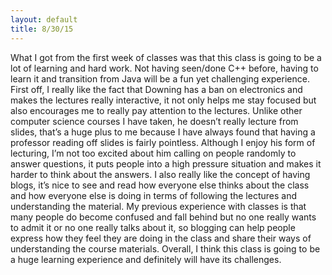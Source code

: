 ```yaml
---
layout: default
title: 8/30/15
---
```


What I got from the first week of classes was that this class is going to be a lot of learning and hard work. Not having seen/done C++ before, having to learn it and transition from Java will be a fun yet challenging experience. First off, I really like the fact that Downing has a ban on electronics and makes the lectures really interactive, it not only helps me stay focused but also encourages me to really pay attention to the lectures. Unlike other computer science courses I have taken, he doesn’t really lecture from slides, that’s a huge plus to me because I have always found that having a professor reading off slides is fairly pointless. Although I enjoy his form of lecturing, I’m not too excited about him calling on people randomly to answer questions, it puts people into a high pressure situation and makes it harder to think about the answers. I also really like the concept of having blogs, it’s nice to see and read how everyone else thinks about the class and how everyone else is doing in terms of following the lectures and understanding the material. My previous experience with classes is that many people do become confused and fall behind but no one really wants to admit it or no one really talks about it, so blogging can help people express how they feel they are doing in the class and share their ways of understanding the course materials. Overall, I think this class is going to be a huge learning experience and definitely will have its challenges. 
